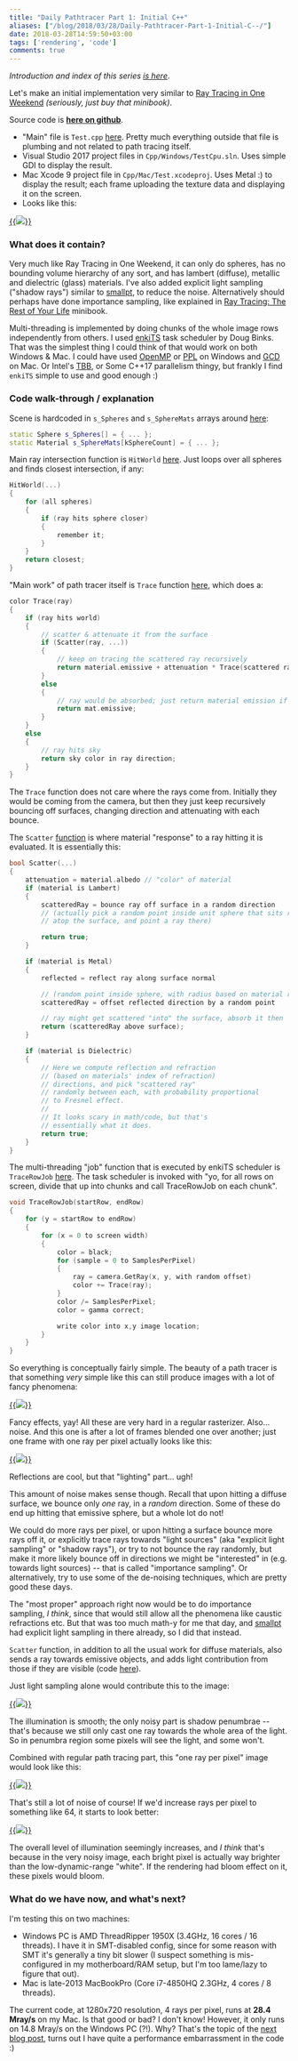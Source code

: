 ```yaml
---
title: "Daily Pathtracer Part 1: Initial C++"
aliases: ["/blog/2018/03/28/Daily-Pathtracer-Part-1-Initial-C--/"]
date: 2018-03-28T14:59:50+03:00
tags: ['rendering', 'code']
comments: true
---
```


*Introduction and index of this series [is here](/blog/2018/03/28/Daily-Pathtracer-Part-0-Intro/)*.

Let's make an initial implementation very similar to
[Ray Tracing in One Weekend](http://in1weekend.blogspot.lt/2016/01/ray-tracing-in-one-weekend.html)
*(seriously, just buy that minibook)*.

Source code is [**here on github**](https://github.com/aras-p/ToyPathTracer/tree/01-initial/Cpp).

* "Main" file is `Test.cpp` [here](https://github.com/aras-p/ToyPathTracer/blob/01-initial/Cpp/Source/Test.cpp).
  Pretty much everything outside that file is plumbing and not related to path tracing itself.
* Visual Studio 2017 project files in `Cpp/Windows/TestCpu.sln`. Uses simple GDI to display the result.
* Mac Xcode 9 project file in `Cpp/Mac/Test.xcodeproj`. Uses Metal :) to display the result; each frame
  uploading the texture data and displaying it on the screen.
* Looks like this:

[{{<img src="/img/blog/2018/rt-initial-cpp-mac.jpg">}}](/img/blog/2018/rt-initial-cpp-mac.jpg)


### What does it contain?

Very much like Ray Tracing in One Weekend, it can only do spheres, has no bounding volume hierarchy
of any sort, and has lambert (diffuse), metallic and dielectric (glass) materials. I've also added
explicit light sampling ("shadow rays") similar to [smallpt](http://www.kevinbeason.com/smallpt/),
to reduce the noise. Alternatively should perhaps have done importance sampling, like explained in
[Ray Tracing: The Rest of Your Life](http://in1weekend.blogspot.lt/2016/03/ray-tracing-rest-of-your-life.html)
minibook.

Multi-threading is implemented by doing chunks of the whole image rows independently from others.
I used [enkiTS](https://github.com/dougbinks/enkiTS) task scheduler by Doug Binks.
That was the simplest thing I could think of that would work on both Windows & Mac.
I could have used [OpenMP](http://www.openmp.org/) or [PPL](https://msdn.microsoft.com/en-us/library/dd492418.aspx)
on Windows and [GCD](/blog/2013/02/03/parallel-for-in-apples-gcd/)
on Mac. Or Intel's [TBB](https://www.threadingbuildingblocks.org/), or Some C++17 parallelism thingy,
but frankly I find `enkiTS` simple to use and good enough :)


### Code walk-through / explanation

Scene is hardcoded in `s_Spheres` and `s_SphereMats` arrays around [here](https://github.com/aras-p/ToyPathTracer/blob/01-initial/Cpp/Source/Test.cpp#L12):
```c++
static Sphere s_Spheres[] = { ... };
static Material s_SphereMats[kSphereCount] = { ... };
```

Main ray intersection function is `HitWorld` [here](https://github.com/aras-p/ToyPathTracer/blob/01-initial/Cpp/Source/Test.cpp#L54).
Just loops over all spheres and finds closest intersection, if any:
```c++
HitWorld(...)
{
	for (all spheres)
	{
		if (ray hits sphere closer)
		{
			remember it;
		}
	}
	return closest;
}
```

"Main work" of path tracer itself is `Trace` function [here](https://github.com/aras-p/ToyPathTracer/blob/01-initial/Cpp/Source/Test.cpp#L178), which does a:
```c++
color Trace(ray)
{
	if (ray hits world)
    {
    	// scatter & attenuate it from the surface
    	if (Scatter(ray, ...))
    	{
    		// keep on tracing the scattered ray recursively
    		return material.emissive + attenuation * Trace(scattered ray);
    	}
    	else
    	{
    		// ray would be absorbed; just return material emission if any
    		return mat.emissive;
    	}
    }
    else
    {
        // ray hits sky
        return sky color in ray direction;
    }
}
```

The `Trace` function does not care where the rays come from. Initially they would be coming from the
camera, but then they just keep recursively bouncing off surfaces, changing direction and
attenuating with each bounce.

The `Scatter` [function](https://github.com/aras-p/ToyPathTracer/blob/01-initial/Cpp/Source/Test.cpp#L73)
is where material "response" to a ray hitting it is evaluated. It is essentially this:

```c++
bool Scatter(...)
{
  	attenuation = material.albedo // "color" of material
	if (material is Lambert)
    {    	
    	scatteredRay = bounce ray off surface in a random direction
    	// (actually pick a random point inside unit sphere that sits right
    	// atop the surface, and point a ray there)

        return true;
    }

    if (material is Metal)
    {
    	reflected = reflect ray along surface normal

    	// (random point inside sphere, with radius based on material roughness)
    	scatteredRay = offset reflected direction by a random point

    	// ray might get scattered "into" the surface, absorb it then
    	return (scatteredRay above surface);
    }

    if (material is Dielectric)
    {
    	// Here we compute reflection and refraction
    	// (based on materials' index of refraction)
    	// directions, and pick "scattered ray"
    	// randomly between each, with probability proportional
    	// to Fresnel effect.
    	//
    	// It looks scary in math/code, but that's
    	// essentially what it does.
    	return true;
    }
}
```

The multi-threading "job" function that is executed by enkiTS scheduler is `TraceRowJob`
[here](https://github.com/aras-p/ToyPathTracer/blob/01-initial/Cpp/Source/Test.cpp#L220). The
task scheduler is invoked with "yo, for all rows on screen, divide that up into chunks and call
TraceRowJob on each chunk".
```c++
void TraceRowJob(startRow, endRow)
{
	for (y = startRow to endRow)
    {
        for (x = 0 to screen width)
        {
        	color = black;
        	for (sample = 0 to SamplesPerPixel)
            {
            	ray = camera.GetRay(x, y, with random offset)
            	color += Trace(ray);
            }
            color /= SamplesPerPixel;
            color = gamma correct;

            write color into x,y image location;
        }
    }
}
```

So everything is conceptually fairly simple. The beauty of a path tracer is that something _very_ simple
like this can still produce images with a lot of fancy phenomena:

[{{<img src="/img/blog/2018/rt-initial-labeled.png">}}](/img/blog/2018/rt-initial-labeled.png)

Fancy effects, yay! All these are very hard in a regular rasterizer. Also... noise. And this one is
after a lot of frames blended one over another; just one frame with one ray per pixel actually
looks like this:

[{{<img src="/img/blog/2018/rt-initial-noise.png">}}](/img/blog/2018/rt-initial-noise.png)

Reflections are cool, but that "lighting" part... ugh!

This amount of noise makes sense though. Recall that upon hitting a diffuse surface, we bounce only
*one* ray, in a *random* direction. Some of these do end up hitting that emissive sphere, but a whole lot
do not!

We could do more rays per pixel, or upon hitting a surface bounce more rays off it, or explicitly
trace rays towards "light sources" (aka "explicit light sampling" or "shadow rays"), or try to not
bounce the ray randomly, but make it more likely bounce off in directions we might be "interested" in
(e.g. towards light sources) -- that is called "importance sampling". Or alternatively, try to use
some of the de-noising techniques, which are pretty good these days.

The "most proper" approach right now would be to do importance sampling, *I think*, since that would still allow
all the phenomena like caustic refractions etc. But that was too much math-y for me that day, 
and [smallpt](http://www.kevinbeason.com/smallpt/) had explicit light sampling in there already, so I
did that instead.

`Scatter` function, in addition to all the usual work for diffuse materials, also sends a ray
towards emissive objects, and adds light contribution from those if they are visible (code
[here](https://github.com/aras-p/ToyPathTracer/blob/01-initial/Cpp/Source/Test.cpp#L83)). 

Just light sampling alone would contribute this to the image:

[{{<img src="/img/blog/2018/rt-initial-lightsampling-alone.png">}}](/img/blog/2018/rt-initial-lightsampling-alone.png)

The illumination is smooth; the only noisy part is shadow penumbrae -- that's because we still only
cast one ray towards the whole area of the light. So in penumbra region some pixels will see the
light, and some won't.

Combined with regular path tracing part, this "one ray per pixel" image would look like this:

[{{<img src="/img/blog/2018/rt-initial-wihtlightsampling.png">}}](/img/blog/2018/rt-initial-wihtlightsampling.png)

That's still a lot of noise of course! If we'd increase rays per pixel to something like 64, it starts
to look better:

[{{<img src="/img/blog/2018/rt-initial-wihtlightsampling64.png">}}](/img/blog/2018/rt-initial-wihtlightsampling64.png)

The overall level of illumination seemingly increases, and *I think* that's because in the very noisy image,
each bright pixel is actually way brighter than the low-dynamic-range "white". If the rendering had bloom
effect on it, these pixels would bloom.


### What do we have now, and what's next?

I'm testing this on two machines:

* Windows PC is AMD ThreadRipper 1950X (3.4GHz, 16 cores / 16 threads). I have it in SMT-disabled config,
  since for some reason with SMT it's generally a tiny bit slower (I suspect something is mis-configured
  in my motherboard/RAM setup, but I'm too lame/lazy to figure that out).
* Mac is late-2013 MacBookPro (Core i7-4850HQ 2.3GHz, 4 cores / 8 threads).

The current code, at 1280x720 resolution, 4 rays per pixel, runs at **28.4 Mray/s** on my Mac.
Is that good or bad? I don't know! However, it only runs on 14.8 Mray/s on the Windows PC (?!). Why?
That's the topic of the [next blog post](/blog/2018/03/28/Daily-Pathtracer-Part-2-Fix-Stupid/), turns
out I have quite a performance embarrassment in the code :)

